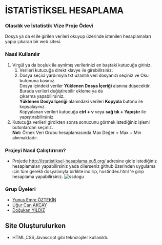 # İSTATİSTİKSEL HESAPLAMA
### Olasılık ve İstatistik Vize Proje Ödevi
Dosya ya da el ile girilen verileri okuyup üzerinde istenilen hesaplamaları yapıp çıkaran bir web sitesi.

### Nasıl Kullanılır
   1. Virgül ya da boşluk ile ayrılmış verilerinizi en baştaki kutucuğa giriniz.  
      1. Verileri kutucuğa direkt klavye ile girebilirsiniz.  
      1. Dosya seçici yardımıyla txt uzantılı veri dosyanızı seçiniz ve Oku butonuna basınız.  
          Dosya içindeki veriler **Yüklenen Dosya İçeriği** alanına düşecektir. Burada verileri değiştirebilir ekleme ya da  
          çıkarma yapabilirsiniz.  
          **Yüklenen Dosya İçeriği** alanındaki verileri **Kopyala** butonu ile kopyalayınız.  
          Kopyalanan verileri kutucuğa **ctrl + v** veya **sağ tık + Yapıştır** ile yapıştırabilirsiniz.  
   1. Kutucuğa verileri girdikten sonra sonucunu görmek istediğiniz işlemi butonlardan seçiniz.  
 **Not:** Örnek Veri Grubu hesaplamasında Max Değer = Max + Min alınmaktadır.
 ### Projeyi Nasıl Çalıştırırım?
 - Projede http://istatistiksel-hesaplama.eu5.org/ adresine gidip istediğiniz hesaplamaları yapabilirsiniz yada dilerseniz github üzerinden uygulama için tüm gerekli dosyalarıyla birlikte indirip, hostindex.html 'e girip hesaplama yapabilirsiniz.
 ![ssdogu](https://user-images.githubusercontent.com/56637126/120774321-d81cda80-c52a-11eb-80d4-6dd289aafbf9.png)
### Grup Üyeleri
- [Yunus Emre ÖZTEKİN](https://github.com/YunusEmreOztekinn)
- [Uğur Can AKÇAY](https://github.com/UgurCanAkcay)
- [Doğukan YILDIZ](https://github.com/dogukanyildiz99)
## Site Oluşturulurken
- HTML,CSS,Javascript gibi teknolojiler kullanıldı.
